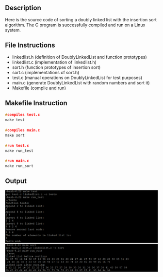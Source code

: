 ## Description
Here is the source code of sorting a doubly linked list with the insertion sort algorithm. The C program is successfully compiled and run on a Linux system.

## File Instructions
* linkedlist.h (definition of DoublyLinkedList and function prototypes)
* linkedlist.c (implementation of linkedlist.h)
* sort.h (function prototypes of insertion sort)
* sort.c (implementations of sort.h)
* test.c (manual operations on DoublyLinkedList for test purposes)
* main.c (generate DoublyLinkedList with random numbers and sort it)
* Makefile (complie and run)


## Makefile Instruction
```c
#compiles test.c
make test

#compiles main.c
make sort

#run test.c
make run_test

#run main.c
make run_sort
```

## Output
![](screenshots/test.PNG)
![](screenshots/main.PNG)
